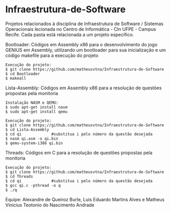 # Infraestrutura-de-Software

Projetos relacionados à disciplina de Infraestrutura de Software / Sistemas Operacionais lecionada no Centro de Informática - CIn UFPE - Campus Recife. Cada pasta está relacionada a um projeto específico.



Bootloader: Códigos em Assembly x86 para o desenvolvimento do jogo GENIUS em Assembly, utilizando um bootloader para sua inicialização e um código makefile para a execução do projeto
  
    Execução do projeto:
    $ git clone https://github.com/matheusvtna/Infraestrutura-de-Software
    $ cd Bootloader
    $ makeall
  
Lista-Assembly: Códigos em Assembly x86 para a resolução de questões propostas pela monitoria
   
    Instalação NASM e QEMU:
    $ sudo apt-get install nasm
    $ sudo apt-get install qemu
   
    Execução do projeto:
    $ git clone https://github.com/matheusvtna/Infraestrutura-de-Software
    $ cd Lista-Assembly
    $ cd qi             #substitua i pelo número da questão desejada
    $ nasm qi.asm -o qi.bin
    $ qemu-system-i386 qi.bin
    
Threads: Códigos em C para a resolução de questões propostas pela monitoria
      
    Execução do projeto:
    $ git clone https://github.com/matheusvtna/Infraestrutura-de-Software
    $ cd Threads
    $ cd qi             #substitua i pelo número da questão desejada
    $ gcc qi.c -pthread -o q
    $ ./q


Equipe: Alexandre de Queiroz Burle, Luis Eduardo Martins Alves e Matheus Vinícius Teotonio do Nascimento Andrade
